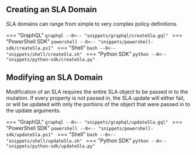## Creating an SLA Domain
SLA domains can range from simple to very complex policy definitions.

=== "GraphQL"
    ```graphql
    --8<-- "snippets/graphql/createSla.gql"
    ```
=== "PowerShell SDK"
    ```powershell
    --8<-- "snippets/powershell-sdk/createSla.ps1"
    ```
=== "Shell"
    ```bash
    --8<-- "snippets/shell/createSla.sh"
    ```
=== "Python SDK"
    ```python
    --8<-- "snippets/python-sdk/createSla.py"
    ```

## Modifying an SLA Domain
Modification of an SLA requires the entire SLA object to be passed in to the mutation. If every property is not passed in, the SLA update will either fail, or will be updated with only the portions of the object that were passed in to the update arguments.

=== "GraphQL"
    ```graphql
    --8<-- "snippets/graphql/updateSla.gql"
    ```
=== "PowerShell SDK"
    ```powershell
    --8<-- "snippets/powershell-sdk/updateSla.ps1"
    ```
=== "Shell"
    ```bash
    --8<-- "snippets/shell/updateSla.sh"
    ```
=== "Python SDK"
    ```python
    --8<-- "snippets/python-sdk/updateSla.py"
    ```